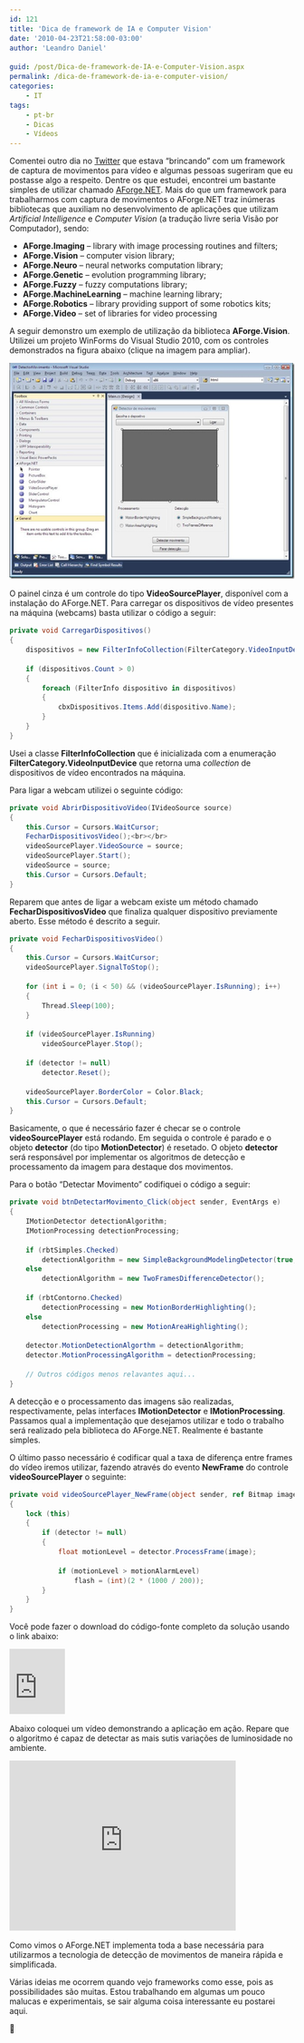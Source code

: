 ```yaml
---
id: 121
title: 'Dica de framework de IA e Computer Vision'
date: '2010-04-23T21:58:00-03:00'
author: 'Leandro Daniel'

guid: /post/Dica-de-framework-de-IA-e-Computer-Vision.aspx
permalink: /dica-de-framework-de-ia-e-computer-vision/
categories:
    - IT
tags:
    - pt-br
    - Dicas
    - Vídeos
---
```


Comentei outro dia no [Twitter](http://twitter.com/leandronet) que estava “brincando” com um framework de captura de movimentos para vídeo e algumas pessoas sugeriram que eu postasse algo a respeito. Dentre os que estudei, encontrei um bastante simples de utilizar chamado [AForge.NET](http://code.google.com/p/aforge/). Mais do que um framework para trabalharmos com captura de movimentos o AForge.NET traz inúmeras bibliotecas que auxiliam no desenvolvimento de aplicações que utilizam *Artificial Intelligence* e *Computer Vision* (a tradução livre seria Visão por Computador), sendo:

- **AForge.Imaging** – library with image processing routines and filters;
- **AForge.Vision** – computer vision library;
- **AForge.Neuro** – neural networks computation library;
- **AForge.Genetic** – evolution programming library;
- **AForge.Fuzzy** – fuzzy computations library;
- **AForge.MachineLearning** – machine learning library;
- **AForge.Robotics** – library providing support of some robotics kits;
- **AForge.Video** – set of libraries for video processing

A seguir demonstro um exemplo de utilização da biblioteca **AForge.Vision**. Utilizei um projeto WinForms do Visual Studio 2010, com os controles demonstrados na figura abaixo (clique na imagem para ampliar).

[![detectorMovimento](/assets/pics/detectorMovimento_thumb.jpg "detectorMovimento")](/assets/pics/detectorMovimento.jpg)

O painel cinza é um controle do tipo **VideoSourcePlayer**, disponível com a instalação do AForge.NET. Para carregar os dispositivos de vídeo presentes na máquina (webcams) basta utilizar o código a seguir:

```csharp
private void CarregarDispositivos()
{
    dispositivos = new FilterInfoCollection(FilterCategory.VideoInputDevice);

    if (dispositivos.Count > 0)
    {
        foreach (FilterInfo dispositivo in dispositivos)
        {
            cbxDispositivos.Items.Add(dispositivo.Name);
        }
    }
}
```

   
Usei a classe **FilterInfoCollection** que é inicializada com a enumeração **FilterCategory.VideoInputDevice** que retorna uma *collection* de dispositivos de vídeo encontrados na máquina.

Para ligar a webcam utilizei o seguinte código:

```csharp
private void AbrirDispositivoVideo(IVideoSource source)
{
    this.Cursor = Cursors.WaitCursor;            
    FecharDispositivosVideo();<br></br>
    videoSourcePlayer.VideoSource = source;
    videoSourcePlayer.Start();
    videoSource = source;
    this.Cursor = Cursors.Default;
}
```

Reparem que antes de ligar a webcam existe um método chamado **FecharDispositivosVideo** que finaliza qualquer dispositivo previamente aberto. Esse método é descrito a seguir.

```csharp
private void FecharDispositivosVideo()
{
    this.Cursor = Cursors.WaitCursor;
    videoSourcePlayer.SignalToStop();

    for (int i = 0; (i < 50) && (videoSourcePlayer.IsRunning); i++)
    {
        Thread.Sleep(100);
    }

    if (videoSourcePlayer.IsRunning)
        videoSourcePlayer.Stop();

    if (detector != null)
        detector.Reset();

    videoSourcePlayer.BorderColor = Color.Black;
    this.Cursor = Cursors.Default;
}
```

Basicamente, o que é necessário fazer é checar se o controle **videoSourcePlayer** está rodando. Em seguida o controle é parado e o objeto **detector** (do tipo **MotionDetector**) é resetado. O objeto **detector** será responsável por implementar os algoritmos de detecção e processamento da imagem para destaque dos movimentos.

Para o botão “Detectar Movimento” codifiquei o código a seguir:

```csharp
private void btnDetectarMovimento_Click(object sender, EventArgs e)
{
    IMotionDetector detectionAlgorithm;            
    IMotionProcessing detectionProcessing;

    if (rbtSimples.Checked)
        detectionAlgorithm = new SimpleBackgroundModelingDetector(true, true);
    else
        detectionAlgorithm = new TwoFramesDifferenceDetector();

    if (rbtContorno.Checked)
        detectionProcessing = new MotionBorderHighlighting();
    else                
        detectionProcessing = new MotionAreaHighlighting();
    
    detector.MotionDetectionAlgorthm = detectionAlgorithm;
    detector.MotionProcessingAlgorithm = detectionProcessing;

    // Outros códigos menos relavantes aqui...
}
```

A detecção e o processamento das imagens são realizadas, respectivamente, pelas interfaces **IMotionDetector** e **IMotionProcessing**. Passamos qual a implementação que desejamos utilizar e todo o trabalho será realizado pela biblioteca do AForge.NET. Realmente é bastante simples.

O último passo necessário é codificar qual a taxa de diferença entre frames do vídeo iremos utilizar, fazendo através do evento **NewFrame** do controle **videoSourcePlayer** o seguinte:

```csharp
private void videoSourcePlayer_NewFrame(object sender, ref Bitmap image)
{
    lock (this)
    {
        if (detector != null)
        {
            float motionLevel = detector.ProcessFrame(image);

            if (motionLevel > motionAlarmLevel)
                flash = (int)(2 * (1000 / 200));
        }
    }
}
```

Você pode fazer o download do código-fonte completo da solução usando o link abaixo:

<iframe frameborder="0" marginheight="0" marginwidth="0" scrolling="no" src="http://cid-682bb4abc622d264.skydrive.live.com/embedicon.aspx/.Public/DetectorMovimento.zip" style="padding-bottom: 0px; background-color: #fcfcfc; padding-left: 0px; width: 98px; padding-right: 0px; height: 115px; padding-top: 0px" title="Preview"></iframe>

   
Abaixo coloquei um vídeo demonstrando a aplicação em ação. Repare que o algoritmo é capaz de detectar as mais sutis variações de luminosidade no ambiente.

<object height="300" width="400"><param name="allowfullscreen" value="true"></param><param name="allowscriptaccess" value="always"></param><param name="movie" value="http://vimeo.com/moogaloop.swf?clip_id=11173153&server=vimeo.com&show_title=1&show_byline=1&show_portrait=0&color=&fullscreen=1"></param><embed allowfullscreen="true" allowscriptaccess="always" height="300" src="http://vimeo.com/moogaloop.swf?clip_id=11173153&server=vimeo.com&show_title=1&show_byline=1&show_portrait=0&color=&fullscreen=1" type="application/x-shockwave-flash" width="400"></embed></object>

Como vimos o AForge.NET implementa toda a base necessária para utilizarmos a tecnologia de detecção de movimentos de maneira rápida e simplificada.

Várias ideias me ocorrem quando vejo frameworks como esse, pois as possibilidades são muitas. Estou trabalhando em algumas um pouco malucas e experimentais, se sair alguma coisa interessante eu postarei aqui.

🙂
